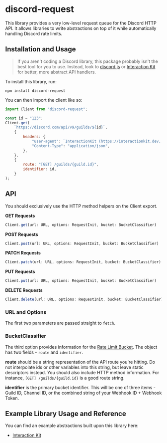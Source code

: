 # discord-request

This library provides a very low-level request queue for the Discord HTTP API. It allows libraries to write abstractions on top of it while automatically handling Discord rate limits.

## Installation and Usage

> If you aren't coding a Discord library, this package probably isn't the best tool for you to use. Instead, look to [discord.js]() or [Interaction Kit]() for better, more abstract API handlers.

To install this library, run:

```
npm install discord-request
```

You can then import the client like so:

```javascript
import Client from "discord-request";

const id = "123";
Client.get(
	`https://discord.com/api/v9/guilds/${id}`,
	{
		headers: {
			"user-agent": `InteractionKit (https://interactionkit.dev, 1.0.0)`,
			"Content-Type": "application/json",
		},
	},
	{
		route: "[GET] /guilds/{guild.id}",
		identifier: id,
	}
);
```

## API

You should exclusively use the HTTP method helpers on the Client export.

**GET Requests**

```javascript
Client.get(url: URL, options: RequestInit, bucket: BucketClassifier)
```

**POST Requests**

```javascript
Client.post(url: URL, options: RequestInit, bucket: BucketClassifier)
```

**PATCH Requests**

```javascript
Client.patch(url: URL, options: RequestInit, bucket: BucketClassifier)
```

**PUT Requests**

```javascript
Client.put(url: URL, options: RequestInit, bucket: BucketClassifier)
```

**DELETE Requests**

```javascript
Client.delete(url: URL, options: RequestInit, bucket: BucketClassifier)
```

### URL and Options

The first two parameters are passed straight to `fetch`.

### BucketClassifier

The third option provides information for the [Rate Limit Bucket](). The object has two fields - `route` and `identifier`.

**route** should be a string representation of the API route you're hitting. Do not interpolate ids or other variables into this string, but leave static descriptors instead. You should also include HTTP method information. For instance, `[GET] /guilds/{guild.id}` is a good route string.

**identifier** is the primary bucket identifier. This will be one of three items - Guild ID, Channel ID, or the combined string of your Webhook ID + Webhook Token.

## Example Library Usage and Reference

You can find an example abstractions built upon this library here:

- [Interaction Kit]()
